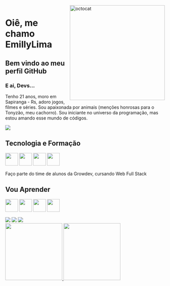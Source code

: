 <img align="right" Alt="octocat" src="https://raw.githubusercontent.com/LimaEmilly/Aula-2/8a4b90ac8f7216a5947d8031222033f718abd561/Atividade%20Aula%202/image/octocat-1721877503587.png?token=BIP3SHGROKFSLHSJKDJ6NFLGUHBZY" width="300" height="300" float="right"/>

# Oiê, me chamo  EmillyLima 
## Bem vindo ao meu perfil GitHub


### E ai, Devs...
Tenho 21 anos, moro em Sapiranga - Rs, adoro jogos, filmes e séries. Sou apaixonada por animais (menções honrosas para o Tonyzão, meu cachorro). Sou iniciante no universo da programação, mas estou amando esse mundo de códigos.

<img aligh="midder" src="https://64.media.tumblr.com/tumblr_m3m8kk6k7l1qe8a0fo1_500.gifv">

## Tecnologia e Formação
<img loading="lazy" src="https://cdn.jsdelivr.net/gh/devicons/devicon/icons/git/git-original.svg" width="40" height="40"/> <img loading="lazy" src="https://cdn.jsdelivr.net/gh/devicons/devicon@latest/icons/html5/html5-plain.svg" width="40" height="40"/>
<img loading="lazy" src="https://cdn.jsdelivr.net/gh/devicons/devicon@latest/icons/github/github-original.svg" width="40" height="40"/> <img loading="lazy" src="https://cdn.jsdelivr.net/gh/devicons/devicon@latest/icons/vscode/vscode-original.svg" width="40" height="40"/>

Faço parte do time de alunos da Growdev, cursando Web Full Stack

 ## Vou Aprender 
<img loading="lazy" src="https://cdn.jsdelivr.net/gh/devicons/devicon@latest/icons/javascript/javascript-original.svg" width="40" height="40"/> <img loading="lazy" src="https://cdn.jsdelivr.net/gh/devicons/devicon@latest/icons/bootstrap/bootstrap-original.svg" width="40" height="40"/> <img loading="lazy" src="https://cdn.jsdelivr.net/gh/devicons/devicon@latest/icons/css3/css3-original.svg" width="40" height="40"/> <img loading="lazy" src="https://cdn.jsdelivr.net/gh/devicons/devicon@latest/icons/react/react-original.svg" width="40" height="40"/> 

<div>
<a href="https://instagram.com/"https://emillymslima" target="_blank"><img loading="lazy" src="https://img.shields.io/badge/-Instagram-%23E4405F?style=for-the-badge&logo=instagram&logoColor=white" target="_blank"></a>
<a href = "mailto:contato@limasmemilly"><img loading="lazy" src="https://img.shields.io/badge/Gmail-D14836?style=for-the-badge&logo=gmail&logoColor=white" target="_blank"></a>
<a href="https://www.linkedin.com/in/EmillyLima" target="_blank"><img loading="lazy" src="https://img.shields.io/badge/-LinkedIn-%230077B5?style=for-the-badge&logo=linkedin&logoColor=white" target="_blank"></a>   
</div>
<div>
<a href="https://github.com/LimaEmilly">
<img loading="lazy" height="180em" src="https://github-readme-stats.vercel.app/api/top-langs/?username=LimaEmilly&layout=compact&langs_count=7&theme=dracula"/>
<img loading="lazy" height="180em" src="https://github-readme-stats.vercel.app/api?username=LimaEmilly&show_icons=true&theme=dracula&include_all_commits=true&count_private=true"/>
</div>
